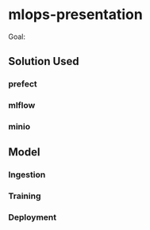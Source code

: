 # mlops-presentation

Goal:

## Solution Used

### prefect

### mlflow

### minio

## Model

### Ingestion

### Training

### Deployment

